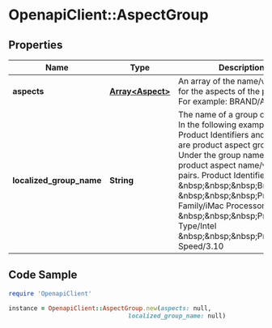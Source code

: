# OpenapiClient::AspectGroup

## Properties

Name | Type | Description | Notes
------------ | ------------- | ------------- | -------------
**aspects** | [**Array&lt;Aspect&gt;**](Aspect.md) | An array of the name/value pairs for the aspects of the product. For example: BRAND/Apple | [optional] 
**localized_group_name** | **String** | The name of a group of aspects. In the following example, Product Identifiers and Process are product aspect group names. Under the group name are the product aspect name/value pairs. Product Identifiers &amp;nbsp;&amp;nbsp;&amp;nbsp;Brand/Apple &amp;nbsp;&amp;nbsp;&amp;nbsp;Product Family/iMac Processor &amp;nbsp;&amp;nbsp;&amp;nbsp;Processor Type/Intel &amp;nbsp;&amp;nbsp;&amp;nbsp;Processor Speed/3.10 | [optional] 

## Code Sample

```ruby
require 'OpenapiClient'

instance = OpenapiClient::AspectGroup.new(aspects: null,
                                 localized_group_name: null)
```


